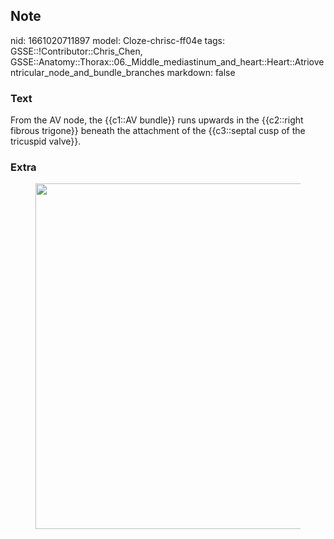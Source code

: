 ## Note
nid: 1661020711897
model: Cloze-chrisc-ff04e
tags: GSSE::!Contributor::Chris_Chen, GSSE::Anatomy::Thorax::06._Middle_mediastinum_and_heart::Heart::Atrioventricular_node_and_bundle_branches
markdown: false

### Text
<div class='toggle'>
  From the AV node, the {{c1::AV bundle}} runs upwards in the
  {{c2::right fibrous trigone}} beneath the attachment of the
  {{c3::septal cusp of the tricuspid valve}}.
</div>

### Extra
<figure id="4c53e465-6588-4bd6-a3d2-b491e251ccfd" class="image">
  <a href= 
  "Atrioventricular%20node,%20bundle%20and%20branches%209376311e3d75490c94b030a8bd29bec1/Untitled.png">
  <img style="width:553px" src= 
  "08d9deaf2e992180dfd0aec2a4cb38dc359d12b3.png"></a>
</figure>
